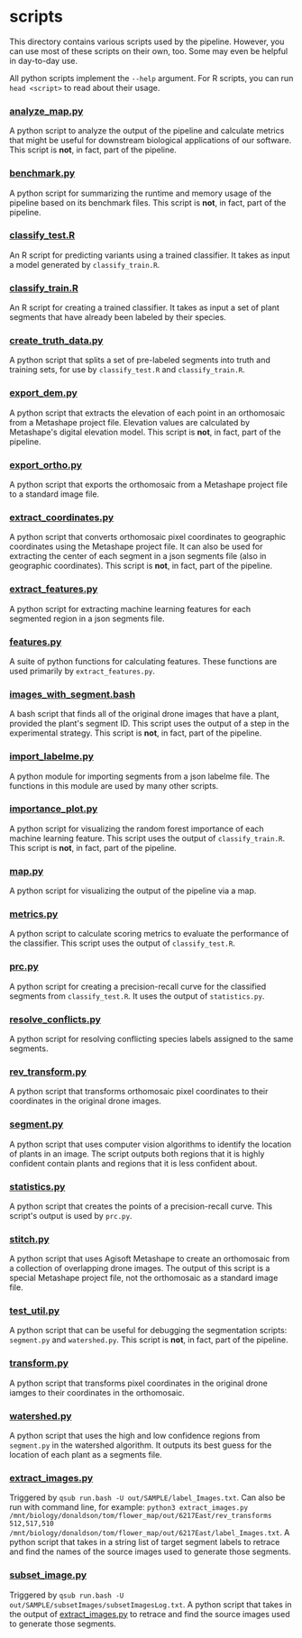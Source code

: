 # scripts
This directory contains various scripts used by the pipeline.
However, you can use most of these scripts on their own, too. Some may even be helpful in day-to-day use.

All python scripts implement the `--help` argument. For R scripts, you can run `head <script>` to read about their usage.

### [analyze_map.py](analyze_map.py)
A python script to analyze the output of the pipeline and calculate metrics that might be useful for downstream biological applications of our software. This script is __not__, in fact, part of the pipeline.

### [benchmark.py](benchmark.py)
A python script for summarizing the runtime and memory usage of the pipeline based on its benchmark files. This script is __not__, in fact, part of the pipeline.

### [classify_test.R](classify_test.R)
An R script for predicting variants using a trained classifier. It takes as input a model generated by `classify_train.R`.

### [classify_train.R](classify_train.R)
An R script for creating a trained classifier. It takes as input a set of plant segments that have already been labeled by their species.

### [create_truth_data.py](create_truth_data.py)
A python script that splits a set of pre-labeled segments into truth and training sets, for use by `classify_test.R` and `classify_train.R`.

### [export_dem.py](export_dem.py)
A python script that extracts the elevation of each point in an orthomosaic from a Metashape project file. Elevation values are calculated by Metashape's digital elevation model. This script is __not__, in fact, part of the pipeline.

### [export_ortho.py](export_ortho.py)
A python script that exports the orthomosaic from a Metashape project file to a standard image file.

### [extract_coordinates.py](extract_coordinates.py)
A python script that converts orthomosaic pixel coordinates to geographic coordinates using the Metashape project file. It can also be used for extracting the center of each segment in a json segments file (also in geographic coordinates). This script is __not__, in fact, part of the pipeline.

### [extract_features.py](extract_features.py)
A python script for extracting machine learning features for each segmented region in a json segments file.

### [features.py](features.py)
A suite of python functions for calculating features. These functions are used primarily by `extract_features.py`.

### [images_with_segment.bash](images_with_segment.bash)
A bash script that finds all of the original drone images that have a plant, provided the plant's segment ID. This script uses the output of a step in the experimental strategy. This script is __not__, in fact, part of the pipeline.

### [import_labelme.py](import_labelme.py)
A python module for importing segments from a json labelme file. The functions in this module are used by many other scripts.

### [importance_plot.py](importance_plot.py)
A python script for visualizing the random forest importance of each machine learning feature. This script uses the output of `classify_train.R`. This script is __not__, in fact, part of the pipeline.

### [map.py](map.py)
A python script for visualizing the output of the pipeline via a map.

### [metrics.py](metrics.py)
A python script to calculate scoring metrics to evaluate the performance of the classifier. This script uses the output of `classify_test.R`.

### [prc.py](prc.py)
A python script for creating a precision-recall curve for the classified segments from `classify_test.R`. It uses the output of `statistics.py`.

### [resolve_conflicts.py](resolve_conflicts.py)
A python script for resolving conflicting species labels assigned to the same segments.

### [rev_transform.py](rev_transform.py)
A python script that transforms orthomosaic pixel coordinates to their coordinates in the original drone images.

### [segment.py](segment.py)
A python script that uses computer vision algorithms to identify the location of plants in an image. The script outputs both regions that it is highly confident contain plants and regions that it is less confident about.

### [statistics.py](statistics.py)
A python script that creates the points of a precision-recall curve. This script's output is used by `prc.py`.

### [stitch.py](stitch.py)
A python script that uses Agisoft Metashape to create an orthomosaic from a collection of overlapping drone images. The output of this script is a special Metashape project file, not the orthomosaic as a standard image file.

### [test_util.py](test_util.py)
A python script that can be useful for debugging the segmentation scripts: `segment.py` and `watershed.py`. This script is __not__, in fact, part of the pipeline.

### [transform.py](transform.py)
A python script that transforms pixel coordinates in the original drone iamges to their coordinates in the orthomosaic.

### [watershed.py](watershed.py)
A python script that uses the high and low confidence regions from `segment.py` in the watershed algorithm. It outputs its best guess for the location of each plant as a segments file.

### [extract_images.py](extract_images.py)
Triggered by `qsub run.bash -U out/SAMPLE/label_Images.txt`. Can also be run with command line, for example: `python3 extract_images.py /mnt/biology/donaldson/tom/flower_map/out/6217East/rev_transforms 512,517,510 /mnt/biology/donaldson/tom/flower_map/out/6217East/label_Images.txt`. A python script that takes in a string list of target segment labels to retrace and find the names of the source images used to generate those segments.

### [subset_image.py](extract_images.py)
Triggered by `qsub run.bash -U out/SAMPLE/subsetImages/subsetImagesLog.txt`. A python script that takes in the output of [extract_images.py](extract_images.py) to retrace and find the source images used to generate those segments.
